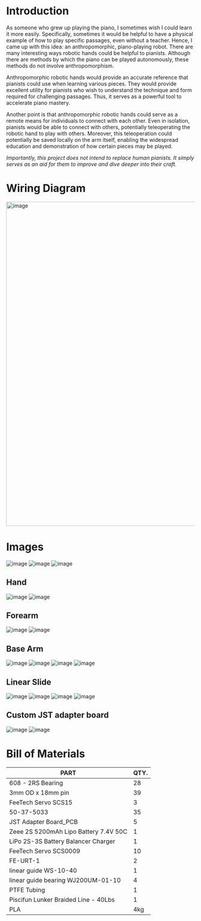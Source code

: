 # Introduction

As someone who grew up playing the piano, I sometimes wish I could learn it more easily. Specifically, sometimes it would be helpful to have a physical example of how to play specific passages, even without a teacher. Hence, I came up with this idea: an anthropomorphic, piano-playing robot. There are many interesting ways robotic hands could be helpful to pianists. Although there are methods by which the piano can be played autonomously, these methods do not involve anthropomorphism.

Anthropomorphic robotic hands would provide an accurate reference that pianists
could use when learning various pieces. They would provide excellent utility for pianists
who wish to understand the technique and form required for challenging passages. Thus,
it serves as a powerful tool to accelerate piano mastery.

Another point is that anthropomorphic robotic hands could serve as a remote means for individuals to connect with each other. Even in isolation, pianists would be able to connect with others, potentially teleoperating the robotic hand to play with others. Moreover, this teleoperation could potentially be saved locally on the arm itself, enabling the widespread education and demonstration of how certain pieces may be played.

*Importantly, this project does not intend to replace human pianists. It simply serves as an aid for them to improve and dive deeper into their craft.*

# Wiring Diagram

<img width="1228" height="867" alt="image" src="https://github.com/user-attachments/assets/cf6f467e-0541-4af5-bd2b-52fe8475fbb4" />

# Images

![image](https://github.com/user-attachments/assets/7a2bcd26-b053-459e-8cd6-87538693d182)
![image](https://github.com/user-attachments/assets/fdbc776e-3290-4579-bb83-58b803790a00)
![image](https://github.com/user-attachments/assets/90181d9c-06c4-4be1-98f5-81becfbde391)

## Hand
![image](https://github.com/user-attachments/assets/c7640b51-b50f-4609-b559-296ee53539b7)
![image](https://github.com/user-attachments/assets/509bbb1e-1c3b-46e9-b776-934ec8203602)

## Forearm

![image](https://github.com/user-attachments/assets/53cdd5b3-a1ba-418d-9cb7-94de94bf8368)
![image](https://github.com/user-attachments/assets/f97cc00b-d4e1-4ca1-8770-5abc52175d1b)

## Base Arm

![image](https://github.com/user-attachments/assets/263ecef6-a410-4c2d-8d3d-c0130dc222fb)
![image](https://github.com/user-attachments/assets/ca8c7f99-3adc-41d9-8793-868ca27448de)
![image](https://github.com/user-attachments/assets/42ff368a-053b-4a08-9cae-49a9ca1fbb5c)
![image](https://github.com/user-attachments/assets/adb80203-94a7-4115-8246-a2565e7abe31)

## Linear Slide

![image](https://github.com/user-attachments/assets/671c86b2-bf2b-4dfa-ac90-7fcd35b10095)
![image](https://github.com/user-attachments/assets/465a4312-1990-41e8-95f1-d1aa1fe5414e)
![image](https://github.com/user-attachments/assets/2eebab86-f8f9-4c97-bdb2-af16897a103d)
![image](https://github.com/user-attachments/assets/0970ebeb-58ac-4aa5-a027-cd8c088fdf18)

## Custom JST adapter board

![image](https://github.com/user-attachments/assets/1e34fa47-89a1-4664-87b1-07b0407b54d6)
![image](https://github.com/user-attachments/assets/5f269cc5-8e03-447d-8af0-75b2369c39ea)

# Bill of Materials
| PART	| QTY. |
| --------- | --- |
| 608 - 2RS Bearing| 28|
|3mm OD x 18mm pin|39|
|FeeTech Servo SCS15|3|
|50-37-5033|35|
|JST Adapter Board_PCB|5|
|Zeee 2S 5200mAh Lipo Battery 7.4V 50C	|1|
|LiPo 2S-3S Battery Balancer Charger|	1|
|FeeTech Servo SCS0009|	10|
|FE-URT-1|2|
|linear guide WS-10-40	|1|
|linear guide bearing WJ200UM-01-10	|4|
|PTFE Tubing	|1|
|Piscifun Lunker Braided Line - 40Lbs	|1|
|PLA	|4kg|
